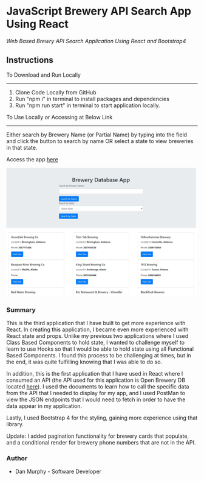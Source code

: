 # JavaScript Brewery API Search App Using React

_Web Based Brewry API Search Application Using React and Bootstrap4_

## Instructions

To Download and Run Locally
___
1. Clone Code Locally from GitHub
2. Run "npm i" in terminal to install packages and dependencies
3. Run "npm run start" in terminal to start application locally. 

To Use Locally or Accessing at Below Link
___
Either search by Brewery Name (or Partial Name) by typing into the field and click the button to search by name OR select a state to view breweries in that state. 


Access the app [here](https://mighty-stream-27218.herokuapp.com/)

![BreweryApp Screenshot](https://github.com/danielmurphy1/brewery-database-app/blob/master/BrewAppScreen.jpg)

### Summary

This is the third application that I have built to get more experience with React. In creating this application, I became even more experienced with React state and props. Unlike my previous two applications where I used Class Based Components to hold state, I wanted to challenge myself to learn to use Hooks so that I would be able to hold state using all Functional Based Components. I found this process to be challenging at times, but in the end, it was quite fulfilling knowing that I was able to do so. 

In addition, this is the first application that I have used in React where I consumed an API (the API used for this application is Open Brewery DB located [here](https://www.openbrewerydb.org/)). I used the documents to learn how to call the specific data from the API that I needed to display for my app, and I used PostMan to view the JSON endpoints that I would need to fetch in order to have the data appear in my application. 

Lastly, I used Bootstrap 4 for the styling, gaining more experience using that library. 

Update: I added pagination functionality for brewery cards that populate, and a conditional render for brewery phone numbers that are not in the API. 

### Author

- Dan Murphy - Software Developer